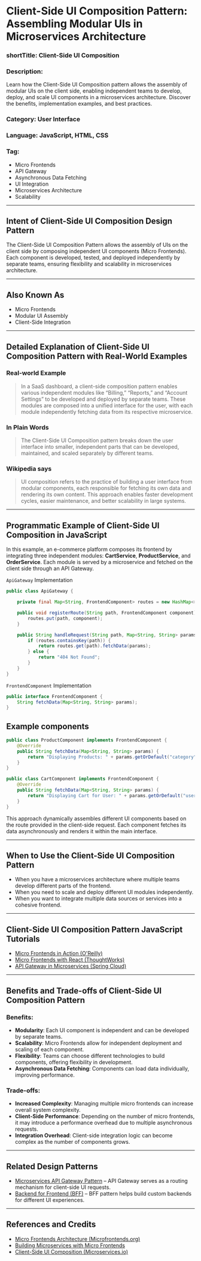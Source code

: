 
# Client-Side UI Composition Pattern: Assembling Modular UIs in Microservices Architecture

### **shortTitle**: Client-Side UI Composition

### **Description**:
Learn how the Client-Side UI Composition pattern allows the assembly of modular UIs on the client side, enabling independent teams to develop, deploy, and scale UI components in a microservices architecture. Discover the benefits, implementation examples, and best practices.

### **Category**: User Interface

### **Language**: JavaScript, HTML, CSS

### **Tag**:
- Micro Frontends
- API Gateway
- Asynchronous Data Fetching
- UI Integration
- Microservices Architecture
- Scalability

---

## **Intent of Client-Side UI Composition Design Pattern**

The Client-Side UI Composition Pattern allows the assembly of UIs on the client side by composing independent UI components (Micro Frontends). Each component is developed, tested, and deployed independently by separate teams, ensuring flexibility and scalability in microservices architecture.

---

## **Also Known As**

- Micro Frontends
- Modular UI Assembly
- Client-Side Integration

---

## **Detailed Explanation of Client-Side UI Composition Pattern with Real-World Examples**

### **Real-world Example**
> In a SaaS dashboard, a client-side composition pattern enables various independent modules like “Billing,” “Reports,” and “Account Settings” to be developed and deployed by separate teams. These modules are composed into a unified interface for the user, with each module independently fetching data from its respective microservice.

### **In Plain Words**
> The Client-Side UI Composition pattern breaks down the user interface into smaller, independent parts that can be developed, maintained, and scaled separately by different teams.

### **Wikipedia says**
>UI composition refers to the practice of building a user interface from modular components, each responsible for fetching its own data and rendering its own content. This approach enables faster development cycles, easier maintenance, and better scalability in large systems.
---

## **Programmatic Example of Client-Side UI Composition in JavaScript**

In this example, an e-commerce platform composes its frontend by integrating three independent modules: **CartService**, **ProductService**, and **OrderService**. Each module is served by a microservice and fetched on the client side through an API Gateway.

`ApiGateway` Implementation

```java
public class ApiGateway {

    private final Map<String, FrontendComponent> routes = new HashMap<>();

    public void registerRoute(String path, FrontendComponent component) {
        routes.put(path, component);
    }

    public String handleRequest(String path, Map<String, String> params) {
        if (routes.containsKey(path)) {
            return routes.get(path).fetchData(params);
        } else {
            return "404 Not Found";
        }
    }
}

```

`FrontendComponent` Implementation
```java
public interface FrontendComponent {
    String fetchData(Map<String, String> params);
}
```
## Example components
```java
public class ProductComponent implements FrontendComponent {
    @Override
    public String fetchData(Map<String, String> params) {
        return "Displaying Products: " + params.getOrDefault("category", "all");
    }
}

public class CartComponent implements FrontendComponent {
    @Override
    public String fetchData(Map<String, String> params) {
        return "Displaying Cart for User: " + params.getOrDefault("userId", "unknown");
    }
}
```
This approach dynamically assembles different UI components based on the route provided in the client-side request. Each component fetches its data asynchronously and renders it within the main interface.

---

## **When to Use the Client-Side UI Composition Pattern**

- When you have a microservices architecture where multiple teams develop different parts of the frontend.
- When you need to scale and deploy different UI modules independently.
- When you want to integrate multiple data sources or services into a cohesive frontend.

---

## **Client-Side UI Composition Pattern JavaScript Tutorials**

- [Micro Frontends in Action (O'Reilly)](https://www.oreilly.com/library/view/micro-frontends-in/9781617296873/)
- [Micro Frontends with React (ThoughtWorks)](https://www.thoughtworks.com/insights/articles/building-micro-frontends-using-react)
- [API Gateway in Microservices (Spring Cloud)](https://spring.io/guides/gs/gateway/)

---

## **Benefits and Trade-offs of Client-Side UI Composition Pattern**

### **Benefits**:
- **Modularity**: Each UI component is independent and can be developed by separate teams.
- **Scalability**: Micro Frontends allow for independent deployment and scaling of each component.
- **Flexibility**: Teams can choose different technologies to build components, offering flexibility in development.
- **Asynchronous Data Fetching**: Components can load data individually, improving performance.

### **Trade-offs**:
- **Increased Complexity**: Managing multiple micro frontends can increase overall system complexity.
- **Client-Side Performance**: Depending on the number of micro frontends, it may introduce a performance overhead due to multiple asynchronous requests.
- **Integration Overhead**: Client-side integration logic can become complex as the number of components grows.

---

## **Related Design Patterns**

- [Microservices API Gateway Pattern](https://java-design-patterns.com/patterns/microservices-api-gateway/) – API Gateway serves as a routing mechanism for client-side UI requests.
- [Backend for Frontend (BFF)](https://microservices.io/patterns/apigateway.html) – BFF pattern helps build custom backends for different UI experiences.

---

## **References and Credits**

- [Micro Frontends Architecture (Microfrontends.org)](https://micro-frontends.org/)
- [Building Microservices with Micro Frontends](https://martinfowler.com/articles/micro-frontends.html)
- [Client-Side UI Composition (Microservices.io)](https://microservices.io/patterns/client-side-ui-composition.html)
